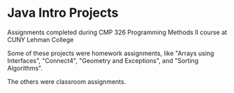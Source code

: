 # Java Intro Projects
Assignments completed during CMP 326 Programming Methods II course at CUNY Lehman College

Some of these projects were homework assignments, like "Arrays using Interfaces", "Connect4", 
"Geometry and Exceptions", and "Sorting Algorithms".

The others were classroom assignments.

